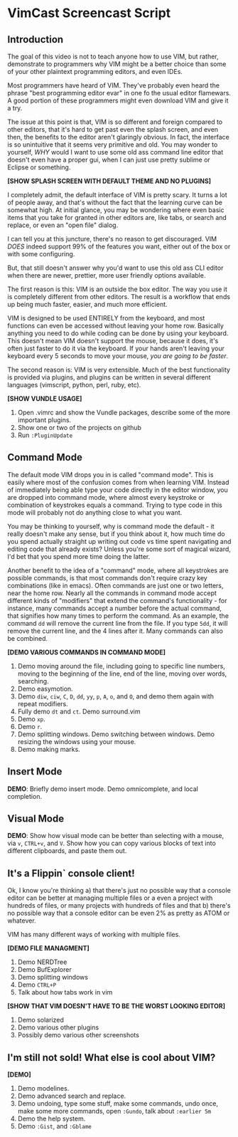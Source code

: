 VimCast Screencast Script
=========================

Introduction
------------

The goal of this video is not to teach anyone how to use VIM, but rather,
demonstrate to programmers why VIM might be a better choice than some of your
other plaintext programming editors, and even IDEs.

Most programmers have heard of VIM.  They've probably even heard the phrase
"best programming editor evar" in one fo the usual editor flamewars.  A good
portion of these programmers might even download VIM and give it a try.

The issue at this point is that, VIM is so different and foreign compared to
other editors, that it's hard to get past even the splash screen, and even
then, the benefits to the editor aren't glaringly obvious.  In fact, the
interface is so unintuitive that it seems very primitive and old.  You may
wonder to yourself, *WHY* would I want to use some old ass command line editor
that doesn't even have a proper gui, when I can just use pretty sublime or
Eclipse or something.

**[SHOW SPLASH SCREEN WITH DEFAULT THEME AND NO PLUGINS]**

I completely admit, the default interface of VIM is pretty scary.  It turns a
lot of people away, and that's without the fact that the learning curve can be
somewhat high.  At initial glance, you may be wondering where even basic items
that you take for granted in other editors are, like tabs, or search and
replace, or even an "open file" dialog.

I can tell you at this juncture, there's no reason to get discouraged.  VIM
*DOES* indeed support 99% of the features you want, either out of the box or
with some configuring.

But, that still doesn't answer why you'd want to use this old ass CLI editor
when there are newer, prettier, more user friendly options available.

The first reason is this:  VIM is an outside the box editor.  The way you
use it is completely different from other editors.  The result is a workflow
that ends up being much faster, easier, and much more efficient.

VIM is designed to be used ENTIRELY from the keyboard, and most functions can
even be accessed without leaving your home row.  Basically anything you need to
do while coding can be done by using your keyboard.  This doesn't mean VIM
doesn't support the mouse, because it does, it's often just faster to do it
via the keyboard.  If your hands aren't leaving your keyboard every 5 seconds
to move your mouse, *you are going to be faster*.

The second reason is: VIM is very extensible.  Much of the best functionality
is provided via plugins, and plugins can be written in several different
languages (vimscript, python, perl, ruby, etc).

**[SHOW VUNDLE USAGE]**

1.  Open .vimrc and show the Vundle packages, describe some of the more
    important plugins.
2.  Show one or two of the projects on github
3.  Run `:PluginUpdate`


Command Mode
------------

The default mode VIM drops you in is called "command mode".  This is easily
where most of the confusion comes from when learning VIM.  Instead of
immediately being able type your code directly in the editor window, you are
dropped into command mode, where almost every keystroke or combination of
keystrokes equals a command.  Trying to type code in this mode will probably
not do anything close to what you want.

You may be thinking to yourself, why is command mode the default - it really
doesn't make any sense, but if you think about it, how much time do you
spend actually straight up writing out code vs time spent navigating and
editing code that already exists?  Unless you're some sort of magical wizard,
I'd bet that you spend more time doing the latter.

Another benefit to the idea of a "command" mode, where all keystrokes are
possible commands, is that most commands don't require crazy key combinations
(like in emacs).  Often commands are just one or two letters, near the home
row.  Nearly all the commands in command mode accept different kinds of
"modifiers" that extend the command's functionality - for instance, many
commands accept a number before the actual command, that signifies how many
times to perform the command.  As an example, the command `dd` will remove the
current line from the file.  If you type `5dd`, it will remove the current
line, and the 4 lines after it.  Many commands can also be combined.

**[DEMO VARIOUS COMMANDS IN COMMAND MODE]**

1.  Demo moving around the file, including going to specific line numbers,
moving to the beginning of the line, end of the line, moving over words,
searching.
2.  Demo easymotion.
3.  Demo `diw`, `ciw`, `C`, `D`, `dd`, `yy`, `p`, `A`, `o`, and `O`, and demo
them again with repeat modifiers.
4.  Fully demo `dt` and `ct`.  Demo surround.vim
5.  Demo `xp`.
6.  Demo `r`.
7.  Demo splitting windows.  Demo switching between windows.  Demo resizing
the windows using your mouse.
8.  Demo making marks.

Insert Mode
-----------

**DEMO**: Briefly demo insert mode.  Demo omnicomplete, and local completion.

Visual Mode
-----------

**DEMO**: Show how visual mode can be better than selecting with a
mouse, via `v`, `CTRL+v`, and `V`.  Show how you can copy various blocks
of text into different clipboards, and paste them out.


It's a Flippin` console client!
-------------------------------

Ok, I know you're thinking a) that there's just no possible way that a console
editor can be better at managing multiple files or a even a project with
hundreds of files, or many projects with hundreds of files and that b) there's
no possible way that a console editor can be even 2% as pretty as ATOM or
whatever.

VIM has many different ways of working with multiple files.

**[DEMO FILE MANAGMENT]**

1.  Demo NERDTree
2.  Demo BufExplorer
3.  Demo splitting windows
4.  Demo `CTRL+P`
5.  Talk about how tabs work in vim

**[SHOW THAT VIM DOESN'T HAVE TO BE THE WORST LOOKING EDITOR]**

1.  Demo solarized
2.  Demo various other plugins
3.  Possibly demo various other screenshots


I'm still not sold!  What else is cool about VIM?
-------------------------------------------------

**[DEMO]**

1.  Demo modelines.
2.  Demo advanced search and replace.
3.  Demo undoing, type some stuff, make some commands, undo once, make some
more commands, open `:Gundo`, talk about `:earlier 5m`
4.  Demo the help system.
5.  Demo `:Gist`, and `:Gblame`
